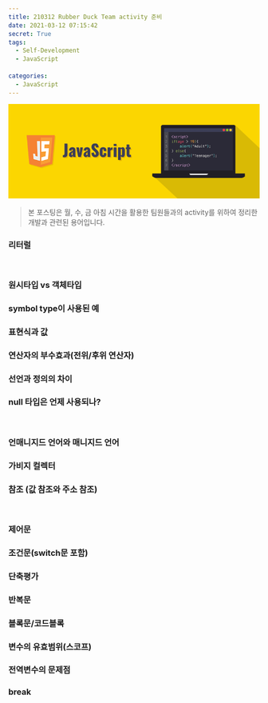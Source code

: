 ```yaml
---
title: 210312 Rubber Duck Team activity 준비
date: 2021-03-12 07:15:42
secret: True
tags:
  - Self-Development
  - JavaScript

categories:
  - JavaScript
---
```


![](/images/post_images/javascript_logo.png)

> 본 포스팅은 월, 수, 금 아침 시간을 활용한 팀원들과의 activity를 위하여 정리한 개발과 관련된 용어입니다.

### 리터럴

<br/>

### 원시타입 vs 객체타입

### symbol type이 사용된 예

### 표현식과 값

  <!-- more -->

### 연산자의 부수효과(전위/후위 연산자)

### 선언과 정의의 차이

### null 타입은 언제 사용되나?

<br/>

### 언매니지드 언어와 매니지드 언어

### 가비지 컬렉터

### 참조 (값 참조와 주소 참조)

<br/>

### 제어문

### 조건문(switch문 포함)

### 단축평가

### 반복문

### 블록문/코드블록

### 변수의 유효범위(스코프)

### 전역변수의 문제점

### break
